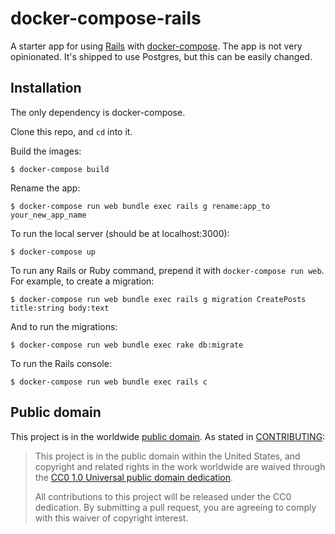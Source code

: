 # docker-compose-rails

A starter app for using [Rails](http://rubyonrails.org/) with [docker-compose](https://docs.docker.com/compose/). The app is not very opinionated. It's shipped to use Postgres, but this can be easily changed.

## Installation

The only dependency is docker-compose.

Clone this repo, and `cd` into it.

Build the images:

```
$ docker-compose build
```

Rename the app:

```
$ docker-compose run web bundle exec rails g rename:app_to your_new_app_name
```

To run the local server (should be at localhost:3000):

```
$ docker-compose up
```

To run any Rails or Ruby command, prepend it with `docker-compose run web`. For example, to create a migration:

```
$ docker-compose run web bundle exec rails g migration CreatePosts title:string body:text
```

And to run the migrations:

```
$ docker-compose run web bundle exec rake db:migrate
```

To run the Rails console:

```
$ docker-compose run web bundle exec rails c
```

## Public domain

This project is in the worldwide [public domain](LICENSE.md). As stated in [CONTRIBUTING](CONTRIBUTING.md):

> This project is in the public domain within the United States, and copyright and related rights in the work worldwide are waived through the [CC0 1.0 Universal public domain dedication](https://creativecommons.org/publicdomain/zero/1.0/).
>
> All contributions to this project will be released under the CC0 dedication. By submitting a pull request, you are agreeing to comply with this waiver of copyright interest.
